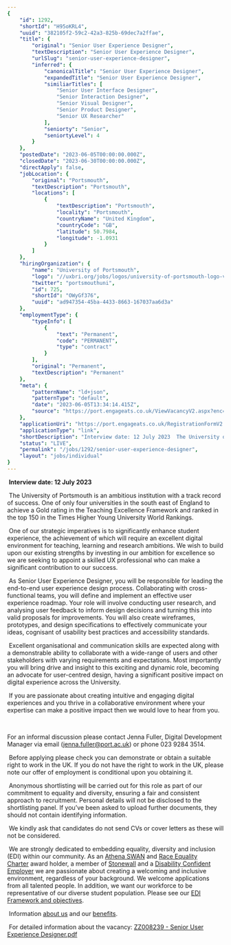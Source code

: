 ```yaml
---
{
	"id": 1292,
	"shortId": "H95oKRL4",
	"uuid": "382105f2-59c2-42a3-825b-69dec7a2ffae",
	"title": {
		"original": "Senior User Experience Designer",
		"textDescription": "Senior User Experience Designer",
		"urlSlug": "senior-user-experience-designer",
		"inferred": {
			"canonicalTitle": "Senior User Experience Designer",
			"expandedTitle": "Senior User Experience Designer",
			"similiarTitles": [
				"Senior User Interface Designer",
				"Senior Interaction Designer",
				"Senior Visual Designer",
				"Senior Product Designer",
				"Senior UX Researcher"
			],
			"seniorty": "Senior",
			"seniortyLevel": 4
		}
	},
	"postedDate": "2023-06-05T00:00:00.000Z",
	"closedDate": "2023-06-30T00:00:00.000Z",
	"directApply": false,
	"jobLocation": {
		"original": "Portsmouth",
		"textDescription": "Portsmouth",
		"locations": [
			{
				"textDescription": "Portsmouth",
				"locality": "Portsmouth",
				"countryName": "United Kingdom",
				"countryCode": "GB",
				"latitude": 50.7984,
				"longitude": -1.0931
			}
		]
	},
	"hiringOrganization": {
		"name": "University of Portsmouth",
		"logo": "//uxbri.org/jobs/logos/university-of-portsmouth-logo-vector.svg",
		"twitter": "portsmouthuni",
		"id": 725,
		"shortId": "OWyGf376",
		"uuid": "ad947354-45ba-4433-8663-167037aa6d3a"
	},
	"employmentType": {
		"typeInfo": [
			{
				"text": "Permanent",
				"code": "PERMANENT",
				"type": "contract"
			}
		],
		"original": "Permanent",
		"textDescription": "Permanent"
	},
	"meta": {
		"patternName": "ld+json",
		"patternType": "default",
		"date": "2023-06-05T13:34:14.415Z",
		"source": "https://port.engageats.co.uk/ViewVacancyV2.aspx?enc=IDP2UMgN4EfjHLASuriI8dVT6GMuoZYHNMqADwQwX0hxzvQxuSslWVTD5T+c89jaOB3jS/jtIE18PPS57HOH18Ax6Zjeh1wT1qG0irc/LOObMynV7IJwdsigI0ITH0Yu"
	},
	"applicationUri": "https://port.engageats.co.uk/RegistrationFormV2.aspx?enc=mEgrBL4XQK0+ld8aNkwYmJKj/QjH5x1vRSDnkNb5gSA4xnjL7EHOUHK+hr4/flIMSN0iEZIGX4KVOdNrJyW4B1zO0VVe1bqWCWuyvbem1C+7iU1eNo04FeUqCh+Nft1QVflKCSu6xD37APymYcH7Aw==",
	"applicationType": "link",
	"shortDescription": "Interview date: 12 July 2023  The University of Portsmouth is an ambitious institution with a track record of success. One of only four universities in the south east of England to achieve a Gold",
	"status": "LIVE",
	"permalink": "/jobs/1292/senior-user-experience-designer",
	"layout": "jobs/individual"
}
---
```

<p>&nbsp;<strong>Interview date:&nbsp;12 July 2023</strong></p><p>&nbsp;The University of Portsmouth is an ambitious institution with a track record of success. One of only four universities in the south east of England to achieve a Gold rating in the Teaching Excellence Framework and ranked in the top 150 in the Times Higher Young University World Rankings.</p><p>&nbsp;One of our strategic imperatives is to significantly enhance student experience, the achievement of which will require an excellent digital environment for teaching, learning and research ambitions. We wish to build upon our existing strengths by investing in our ambition for excellence so we are seeking to appoint a skilled UX professional who can make a significant contribution to our success.</p><p>&nbsp;As Senior User Experience Designer, you will be responsible for leading the end-to-end user experience design process. Collaborating with cross-functional teams, you will define and implement an effective user experience roadmap. Your role will involve conducting user research, and analysing user feedback to inform design decisions and turning this into valid proposals for improvements. You will also create wireframes, prototypes, and design specifications to effectively communicate your ideas, cognisant of usability best practices and accessibility standards.</p><p>&nbsp;Excellent organisational and communication skills are expected along with a demonstrable ability to collaborate with a wide-range of users and other stakeholders with varying requirements and expectations. Most importantly you will bring drive and insight to this exciting and dynamic role, becoming an advocate for user-centred design, having a significant positive impact on digital experience across the University.&nbsp;</p><p>&nbsp;If you are passionate about creating intuitive and engaging digital experiences and you thrive in a collaborative environment where your expertise can make a positive impact then we would love to hear from you.</p><p>&nbsp;</p><p>For an informal discussion please contact Jenna Fuller, Digital Development Manager via email (<a target="_blank" rel="noopener noreferrer nofollow" href="mailto:jenna.fuller@port.ac.uk">jenna.fuller@port.ac.uk</a>) or phone 023 9284 3514.</p><p>&nbsp;Before applying please check you can demonstrate or obtain a suitable right to work in the UK. If you do not have the right to work in the UK, please note our offer of employment is conditional upon you obtaining it.</p><p>&nbsp;Anonymous shortlisting will be carried out for this role as part of our commitment to equality and diversity, ensuring a fair and consistent approach to recruitment. Personal details will not be disclosed to the shortlisting panel. If you’ve been asked to upload further documents, they should not contain identifying information.</p><p>&nbsp;We kindly ask that candidates do not send CVs or cover letters as these will not be considered.</p><p>&nbsp;We are strongly dedicated to embedding equality, diversity and inclusion (EDI) within our community. As an&nbsp;<a target="_blank" rel="noopener noreferrer nofollow" href="https://www.advance-he.ac.uk/equality-charters/athena-swan-charter">Athena SWAN</a>&nbsp;and&nbsp;<a target="_blank" rel="noopener noreferrer nofollow" href="https://www.port.ac.uk/about-us/structure-and-governance/corporate-governance/equality-and-diversity/race-equality">Race Equality Charter</a>&nbsp;award holder, a member of&nbsp;<a target="_blank" rel="noopener noreferrer nofollow" href="https://www.port.ac.uk/about-us/structure-and-governance/corporate-governance/equality-and-diversity/lgbtq-equality">Stonewall</a>&nbsp;and a&nbsp;<a target="_blank" rel="noopener noreferrer nofollow" href="https://disabilityconfident.campaign.gov.uk/">Disability Confident Employer</a>&nbsp;we are passionate about creating a welcoming and inclusive environment, regardless of your background. We welcome applications from all talented people. In addition, we want our workforce to be representative of our diverse student population.&nbsp;Please see our&nbsp;<a target="_blank" rel="noopener noreferrer nofollow" href="https://www.port.ac.uk/about-us/structure-and-governance/corporate-governance/equality-and-diversity">EDI Framework and objectives</a>.</p><p>&nbsp;Information <a target="_blank" rel="noopener noreferrer nofollow" href="https://www.port.ac.uk/about-us/working-at-portsmouth">about us</a> and our <a target="_blank" rel="noopener noreferrer nofollow" href="https://www.port.ac.uk/about-us/working-at-portsmouth/staff-benefits">benefits</a>.</p><p>&nbsp;For detailed information about the vacancy:&nbsp;<a target="_blank" rel="noopener noreferrer nofollow" href="https://port.engageats.co.uk//ViewAttachment.aspx?enc=jmxpV+AcVus8i/wvT3FZXrrCOvCUGNWd9uca/tGZrAI1OaVYgAVgEWg8BgadY6R/8czSUqKnQlyC3WmX5zg/Q4WqmVOZBKfeM+CXIys5MyeQuLdn81VHOAPt5marhm/+">ZZ008239 - Senior User Experience Designer.pdf</a></p>
